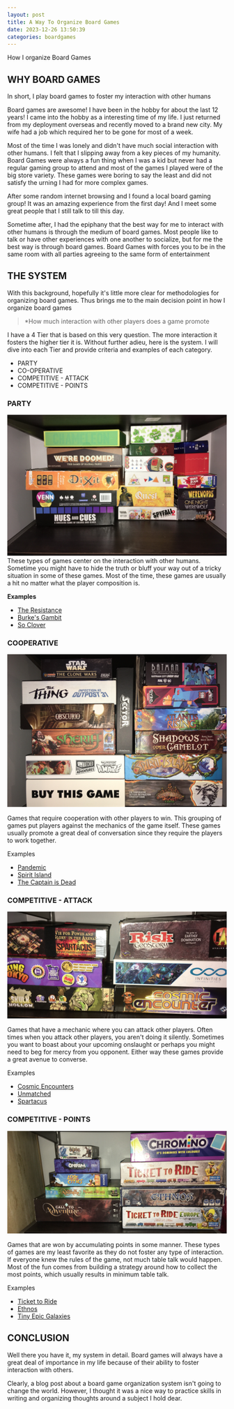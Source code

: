 ```yaml
---
layout: post
title: A Way To Organize Board Games
date: 2023-12-26 13:50:39
categories: boardgames
---
```


How I organize Board Games

## WHY BOARD GAMES

In short, I play board games to foster my interaction with other humans

Board games are awesome!  I have been in the hobby for about the last 12 years!   I came into the hobby as a interesting time of my life.  I just returned from my deployment overseas and recently moved to a brand new city.  My wife had a job which required her to be gone for most of a week.  

Most of the time I was lonely and didn't have much social interaction with other humans.  I felt that I slipping away from a key pieces of my humanity.  Board Games were always a fun thing when I was a kid but never had a regular gaming group to attend and  most of the games I played were of the big store variety.  These games were boring to say the least and did not satisfy  the urning I had for more complex games. 

After some random internet browsing and I found a local board gaming group!  It was an amazing experience from the first day! And I meet some great people that I still talk to till this day.  

Sometime after, I had the  epiphany that the best way for me to interact with other humans is through the medium of board games.  Most people like to talk or have other experiences with one another to socialize, but for me the best way is through board games.  Board Games with forces  you to be in the same room with all parties agreeing  to the same form of entertainment

## THE SYSTEM

With this background, hopefully it's little more clear for methodologies for organizing board games.  Thus brings me to the main decision point in how I organize board games

> *How much interaction with other players does a game promote 

I have a 4 Tier that is based on this very question.  The more interaction it fosters the higher tier it is.  Without further adieu, here is the system.  I will dive into each Tier and provide criteria and 
examples of each category. 

- PARTY
- CO-OPERATIVE
- COMPETITIVE - ATTACK
- COMPETITIVE - POINTS

### PARTY

![Party Games](/assets/BOARDGAMES-PARTY.jpg)
These types of games center on the interaction with other humans.  Sometime you might have to hide the truth or bluff your way out of a tricky situation in some of these games. Most of the time, these games are usually a hit no matter what the player composition is.

**Examples**

- [The Resistance](https://boardgamegeek.com/boardgame/41114/resistance)
- [Burke's Gambit ](https://boardgamegeek.com/boardgame/206754/burkes-gambit)
- [So Clover](https://boardgamegeek.com/boardgame/329839/so-clover)

### COOPERATIVE

![Cooperative Games](/assets/BOARDGAMES-COOPERATIVE.jpg)

Games that require cooperation with other players to win. This grouping of games put players against the mechanics of the game itself.  These games usually promote a great deal of conversation since they require the players to work together.  

Examples

- [Pandemic](https://boardgamegeek.com/boardgame/30549/pandemic)
- [Spirit Island](https://boardgamegeek.com/boardgame/162886/spirit-island)
- [The Captain is Dead](https://boardgamegeek.com/boardgame/271751/captain-dead-dangerous-planet)

### COMPETITIVE - ATTACK

![Competitive - Attack](/assets/BOARDGAMES-COMPETITIVE-ATTACK.jpg)

Games that have a mechanic where you can attack other players.  Often times when you attack other players, you aren't doing it silently. Sometimes you want to boast about your upcoming onslaught or perhaps you might need to beg for mercy from you opponent.  Either way these games provide a great avenue to converse.

Examples 

- [Cosmic Encounters](https://boardgamegeek.com/boardgame/39463/cosmic-encounter)
- [Unmatched](https://boardgamegeek.com/boardgame/295564/unmatched-game-system)
- [Spartacus](https://boardgamegeek.com/boardgame/128671/spartacus-game-blood-and-treachery)

### COMPETITIVE - POINTS

![Competitive - Points](/assets/BOARDGAMES-COMPETITIVE-POINTS.jpg)

Games that are won by accumulating points in some manner.  These types of games are my least favorite as they do not foster any type of interaction.  If everyone knew the rules of the game, not much table talk would happen.  Most of the fun comes from building a strategy around how to collect the most points, which usually results in minimum table talk.

Examples

- [Ticket to Ride](https://boardgamegeek.com/boardgame/9209/ticket-ride)
- [Ethnos](https://boardgamegeek.com/boardgame/206718/ethnos)
- [Tiny Epic Galaxies](https://boardgamegeek.com/boardgame/163967/tiny-epic-galaxies)

## CONCLUSION

Well there you have it, my system in detail.  Board games will always have a great deal of importance in my life because of their ability to foster interaction with others.  

Clearly, a blog post about a board game organization system isn't going to change the world. However, I thought it was a nice way to practice skills in writing and organizing thoughts around a subject I hold dear.  


